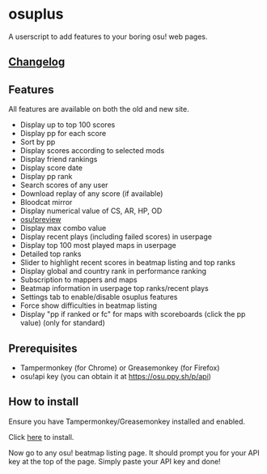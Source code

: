 # osuplus

A userscript to add features to your boring osu! web pages.

## [Changelog](CHANGELOG.md)

## Features
All features are available on both the old and new site.
- Display up to top 100 scores
- Display pp for each score
- Sort by pp
- Display scores according to selected mods
- Display friend rankings
- Display score date
- Display pp rank
- Search scores of any user
- Download replay of any score (if available)
- Bloodcat mirror
- Display numerical value of CS, AR, HP, OD
- [osu!preview](https://osu.ppy.sh/forum/t/383371)
- Display max combo value
- Display recent plays (including failed scores) in userpage
- Display top 100 most played maps in userpage
- Detailed top ranks
- Slider to highlight recent scores in beatmap listing and top ranks
- Display global and country rank in performance ranking
- Subscription to mappers and maps
- Beatmap information in userpage top ranks/recent plays
- Settings tab to enable/disable osuplus features
- Force show difficulties in beatmap listing
- Display "pp if ranked or fc" for maps with scoreboards (click the pp value) (only for standard)

## Prerequisites
- Tampermonkey (for Chrome) or Greasemonkey (for Firefox)
- osu!api key (you can obtain it at https://osu.ppy.sh/p/api)

## How to install
Ensure you have Tampermonkey/Greasemonkey installed and enabled. 

Click [here](https://github.com/limjeck/osuplus/raw/master/osuplus.user.js) to install.

Now go to any osu! beatmap listing page. It should prompt you for your API key at the top of the page. Simply paste your API key and done!
